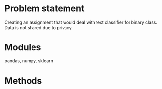 # Problem statement

Creating an assignment that would deal with text classifier for binary class. Data is not shared due to privacy

# Modules
pandas, numpy, sklearn
# Methods
